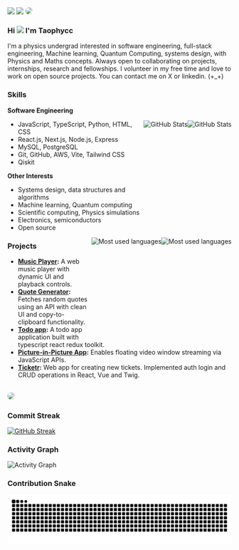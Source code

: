 <section>
  <a style="text-decoration: none;" href="https://github.com/taophycc">
    <img src="https://img.shields.io/github/followers/taophycc?logo=github&style=for-the-badge&logoColor=white&labelColor=131820&color=FFFFFF" />
  </a>
  <a style="text-decoration: none;" href="https://github.com/taophycc">
    <img src="https://img.shields.io/github/stars/taophycc?affiliations=OWNER%2CCOLLABORATOR&logo=github&style=for-the-badge&logoColor=white&labelColor=131820&color=FFFFFF" />
  </a>   
  <a style="text-decoration: none;" href="https://github.com/taophycc">
    <img style="border-radius:10px" src="https://hits.sh/github.com/taophycc/hits.svg?color=FFFFFF&labelColor=131820&style=for-the-badge&logo=stackblitz"/>
  </a>
</section>

<section align="left">
  <h3>Hi <img src="https://user-images.githubusercontent.com/18350557/176309783-0785949b-9127-417c-8b55-ab5a4333674e.gif" width="30"> I'm Taophycc</h3>
</section>
<section>
  <p>
    I'm a physics undergrad interested in software engineering, full-stack engineering, Machine learning, Quantum Computing, systems design, with Physics and Maths concepts. Always open to collaborating on projects, internships, research and fellowships. I volunteer in my free time and love to work on open source projects. You can contact me on X or linkedin. (+_+) 
  </p>
</section>

<section>
  <h3>Skills</h3>
  <p><b>Software Engineering</b></p>
  <a href="#gh-dark-mode-only">
    <img align="right" src="https://github-readme-stats.vercel.app/api?username=taophycc&theme=dark&layout=compact&hide_border=true&bg_color=0D1117" height="220px" alt="GitHub Stats">
  </a>
  <a href="#gh-light-mode-only">
    <img align="right" src="https://github-readme-stats.vercel.app/api?username=taophycc&theme=light&layout=compact&hide_border=true&title_color=131820" height="220px" alt="GitHub Stats">
  </a>
  <ul>
    <li>JavaScript, TypeScript, Python, HTML, CSS</li>
    <li>React.js, Next.js, Node.js, Express</li>
    <li>MySQL, PostgreSQL</li>
    <li>Git, GitHub, AWS, Vite, Tailwind CSS</li>
    <li>Qiskit</li>
  </ul>

  <p><b>Other Interests</b></p>
  <ul>
    <li>Systems design, data structures and algorithms</li>
    <li>Machine learning, Quantum computing</li>
    <li>Scientific computing, Physics simulations</li>
    <li>Electronics, semiconductors</li>
    <li>Open source</li>
  </ul>

  <a href="#gh-dark-mode-only">
    <img align="right" src="https://github-readme-stats.vercel.app/api/top-langs/?username=taophycc&langs_count=10&v=174&theme=dark&layout=compact&hide_border=true&bg_color=0D1117" height="220px" alt="Most used languages">
  </a>
  <a href="#gh-light-mode-only">
    <img align="right" src="https://github-readme-stats.vercel.app/api/top-langs/?username=taophycc&langs_count=10&v=174&theme=light&layout=compact&hide_border=true&title_color=131820" height="220px" alt="Most used languages">
  </a>
</section>

<section>
  <h3>Projects</h3>
  <ul>
    <li>
      <b><a href="https://github.com/taophycc/music-player">Music Player</a>:</b> A web music player with dynamic UI and playback controls.
    </li>
    <li>
      <b><a href="https://github.com/taophycc/quote-generator">Quote Generator</a>:</b> Fetches random quotes using an API with clean UI and copy-to-clipboard functionality.
    </li>
    <li>
      <b><a href="https://github.com/Taophycc/Todo-app">Todo app</a>:</b> A todo app application built with typescript react redux toolkit.
    </li>
    <li>
      <b><a href="https://github.com/taophycc/picture-in-picture">Picture-in-Picture App</a>:</b> Enables floating video window streaming via JavaScript APIs.
    </li>
    <li>
      <b><a href=https://github.com/Taophycc/Ticketr-React-">Ticketr</a>:</b> Web app for creating new tickets. Implemented auth login and CRUD operations in React, Vue and Twig.
    </li>
  </ul>
</section>

<br/>
    
 </a>   
    <a style="text-decoration: none;" href="https://github.com/taophycc">
    <img style="border-radius:10px" src="https://hits.sh/github.com/taophycc/hits.svg?color=FFFFFF&labelColor=131820&style=for-the-badge&logo=stackblitz&label=this%20many%20people%20viewed%20this%20page"/>
  </a>
<br/>

### Commit Streak
[![GitHub Streak](https://streak-stats.demolab.com?user=taophycc&background=0a0f1c&ring=58a6ff&fire=58a6ff&currStreakLabel=ffffff&hide_border=true&sideNums=c9d1d9&currStreakNum=ffffff&sideLabels=c9d1d9&dates=8b949e)](https://git.io/streak-stats)

### Activity Graph
![Activity Graph](https://github-readme-activity-graph.vercel.app/graph?username=taophycc&bg_color=0a0f1c&color=ffffff&line=3382ed&point=ffffff&area=true&hide_border=true&custom_title=GitHub%20Commits%20Graph)

### Contribution Snake
![GitHub Snake](https://github.com/Taophycc/Taophycc/blob/output/snake.svg)
